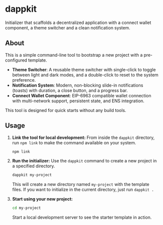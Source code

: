 # dappkit

Initializer that scaffolds a decentralized application with a connect wallet component, a theme switcher and a clean notification system.

## About

This is a simple command-line tool to bootstrap a new project with a pre-configured template.

- **Theme Switcher**: A reusable theme switcher with single-click to toggle between light and dark modes, and a double-click to reset to the system preference.
- **Notification System**: Modern, non-blocking slide-in notifications (toasts) with duration, a close button, and a progress bar.
- **Connect Wallet Component**: EIP-6963 compatible wallet connection with multi-network support, persistent state, and ENS integration.

This tool is designed for quick starts without any build tools.

## Usage

1.  **Link the tool for local development:**
    From inside the `dappkit` directory, run `npm link` to make the command available on your system.
    ```bash
    npm link
    ```

2.  **Run the initializer:**
    Use the `dappkit` command to create a new project in a specified directory.
    ```bash
    dappkit my-project
    ```
    This will create a new directory named `my-project` with the template files. If you want to initialize in the current directory, just run `dappkit .`

3.  **Start using your new project:**
    ```bash
    cd my-project
    ```
    Start a local development server to see the starter template in action.

